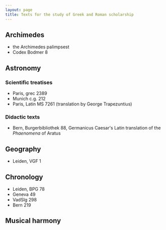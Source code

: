 ```yaml
---
layout: page
title: Texts for the study of Greek and Roman scholarship
---
```



## Archimedes

- the Archimedes palimpsest
- Codex Bodmer 8

## Astronomy

### Scientific treatises

- Paris, grec 2389
- Munich c.g. 212
- Paris, Latin MS 7261 (translation by George Trapezuntius)

### Didactic texts

- Bern, Burgerbibliothek 88, Germanicus Caesar's Latin translation of the *Phaenomena* of Aratus


## Geography

- Leiden, VGF 1

## Chronology

- Leiden, BPG 78
- Geneva 49
- VadSlg 298
- Bern 219


## Musical harmony
